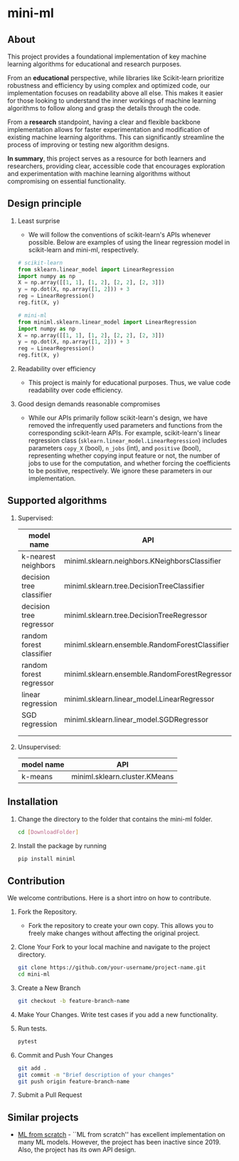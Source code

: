 # mini-ml

## About

This project provides a foundational implementation of key machine learning algorithms for educational and research purposes.

From an **educational** perspective, while libraries like Scikit-learn prioritize robustness and efficiency by using complex and optimized code, our implementation focuses on readability above all else. This makes it easier for those looking to understand the inner workings of machine learning algorithms to follow along and grasp the details through the code.

From a **research** standpoint, having a clear and flexible backbone implementation allows for faster experimentation and modification of existing machine learning algorithms. This can significantly streamline the process of improving or testing new algorithm designs.

**In summary**, this project serves as a resource for both learners and researchers, providing clear, accessible code that encourages exploration and experimentation with machine learning algorithms without compromising on essential functionality.

## Design principle

1. Least surprise
   
    - We will follow the conventions of scikit-learn's APIs whenever possible. Below are examples of using the linear regression model in scikit-learn and mini-ml, respectively.

    ```python
    # scikit-learn
    from sklearn.linear_model import LinearRegression
    import numpy as np
    X = np.array([[1, 1], [1, 2], [2, 2], [2, 3]])
    y = np.dot(X, np.array([1, 2])) + 3
    reg = LinearRegression()
    reg.fit(X, y)
    ```

    ```python
    # mini-ml
    from miniml.sklearn.linear_model import LinearRegression
    import numpy as np
    X = np.array([[1, 1], [1, 2], [2, 2], [2, 3]])
    y = np.dot(X, np.array([1, 2])) + 3
    reg = LinearRegression()
    reg.fit(X, y)
    ```

1. Readability over efficiency

    - This project is mainly for educational purposes. Thus, we value code readability over code efficiency.

1. Good design demands reasonable compromises

    - While our APIs primarily follow scikit-learn's design, we have removed the infrequently used parameters and functions from the corresponding scikit-learn APIs. For example, scikit-learn's linear regression class (`sklearn.linear_model.LinearRegression`) includes parameters `copy_X` (bool), `n_jobs` (int), and `positive` (bool), representing whether copying input feature or not, the number of jobs to use for the computation, and whether forcing the coefficients to be positive, respectively. We ignore these parameters in our implementation.

## Supported algorithms

1. Supervised:

    | model name               | API                                            |
    |--------------------------|------------------------------------------------|
    | k-nearest neighbors      | miniml.sklearn.neighbors.KNeighborsClassifier  |
    | decision tree classifier | miniml.sklearn.tree.DecisionTreeClassifier     |
    | decision tree regressor  | miniml.sklearn.tree.DecisionTreeRegressor      |
    | random forest classifier | miniml.sklearn.ensemble.RandomForestClassifier |
    | random forest regressor  | miniml.sklearn.ensemble.RandomForestRegressor  |
    | linear regression        | miniml.sklearn.linear_model.LinearRegressor    |
    | SGD regression           | miniml.sklearn.linear_model.SGDRegressor       |
    |                          |                                                |
    |                          |                                                |

1. Unsupervised:

    | model name               | API                                            |
    |--------------------------|------------------------------------------------|
    | k-means                  | miniml.sklearn.cluster.KMeans                  |

## Installation
1. Change the directory to the folder that contains the mini-ml folder.

   ```bash
   cd [DownloadFolder]
   ```

1. Install the package by running
   ```bash
   pip install miniml
   ```

## Contribution

We welcome contributions. Here is a short intro on how to contribute.

1. Fork the Repository.

    - Fork the repository to create your own copy. This allows you to freely make changes without affecting the original project.
    
1. Clone Your Fork to your local machine and navigate to the project directory.
   ```bash
   git clone https://github.com/your-username/project-name.git
   cd mini-ml
   ```  

1. Create a New Branch
   ```bash
   git checkout -b feature-branch-name
   ```
     
1. Make Your Changes. Write test cases if you add a new functionality.

1. Run tests.
   ```bash
   pytest
   ```
  
1. Commit and Push Your Changes
   ```bash
   git add .
   git commit -m "Brief description of your changes"
   git push origin feature-branch-name
   ```

1. Submit a Pull Request

## Similar projects
- [ML from scratch](https://github.com/eriklindernoren/ML-From-Scratch) - ``ML from scratch'' has excellent implementation on many ML models. However, the project has been inactive since 2019. Also, the project has its own API design.
